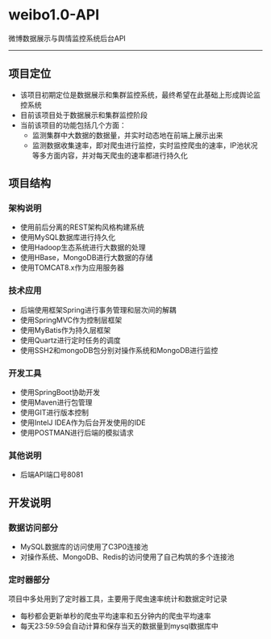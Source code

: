 # weibo1.0-API
微博数据展示与舆情监控系统后台API

---- 
## 项目定位

- 该项目初期定位是数据展示和集群监控系统，最终希望在此基础上形成舆论监控系统
- 目前该项目处于数据展示和集群监控阶段
- 当前该项目的功能包括几个方面：
    - 监测集群中大数据的数据量，并实时动态地在前端上展示出来
    - 监测数据收集速率，即对爬虫进行监控，实时监控爬虫的速率，IP池状况等多方面内容，并对每天爬虫的速率都进行持久化


## 项目结构

### 架构说明

- 使用前后分离的REST架构风格构建系统
- 使用MySQL数据库进行持久化
- 使用Hadoop生态系统进行大数据的处理
- 使用HBase，MongoDB进行大数据的存储
- 使用TOMCAT8.x作为应用服务器

### 技术应用

- 后端使用框架Spring进行事务管理和层次间的解耦
- 使用SpringMVC作为控制层框架
- 使用MyBatis作为持久层框架
- 使用Quartz进行定时任务的调度
- 使用SSH2和mongoDB包分别对操作系统和MongoDB进行监控

### 开发工具

- 使用SpringBoot协助开发
- 使用Maven进行包管理
- 使用GIT进行版本控制
- 使用IntelJ IDEA作为后台开发使用的IDE
- 使用POSTMAN进行后端的模拟请求

### 其他说明

- 后端API端口号8081

## 开发说明

### 数据访问部分

- MySQL数据库的访问使用了C3P0连接池
- 对操作系统、MongoDB、Redis的访问使用了自己构筑的多个连接池

### 定时器部分

项目中多处用到了定时器工具，主要用于爬虫速率统计和数据定时记录
   - 每秒都会更新单秒的爬虫平均速率和五分钟内的爬虫平均速率
   - 每天23:59:59会自动计算和保存当天的数据量到mysql数据库中

    
